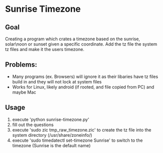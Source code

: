 # Sunrise Timezone

## Goal

Creating a program which crates a timezone based on the sunrise, solar\noon or sunset given a specific coordinate. Add the tz file the system tz files and make it the users timezone.

## Problems:

- Many programs (ex. Browsers) will ignore it as their libaries have tz files build in and they will not lock at system files
- Works for Linux, likely android (if rooted, and file copied from PC) and maybe Mac

## Usage

1. execute 'python sunrise-timezone.py'
2. fill out the questions
3. execute 'sudo zic tmp_raw_timezone.zic' to create the tz file into the system directory (/usr/share/zoneinfo/)
4. execute 'sudo timedatectl set-timezone Sunrise' to switch to the timezone (Sunrise is the default name)


